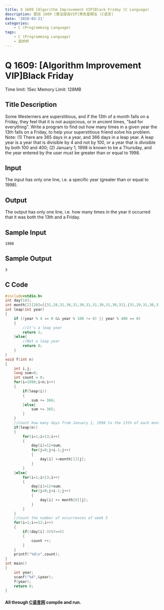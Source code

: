 ```yaml
---
title: Q 1609 [Algorithm Improvement VIP]Black Friday (C Language)
description: 题目 1609 [算法提高VIP]黑色星期五 (C语言)
date: '2020-03-21'
categories:
    - C (Programming Language)
tags:
    - C (Programming Language)
    - 蓝桥杯
---
```


# Q 1609: [Algorithm Improvement VIP]Black Friday
Time limit: 1Sec Memory Limit: 128MB
## Title Description
Some Westerners are superstitious, and if the 13th of a month falls on a Friday, they feel that it is not auspicious, or in ancient times, "bad for everything". Write a program to find out how many times in a given year the 13th falls on a Friday, to help your superstitious friend solve his problem.
Note: (1) There are 365 days in a year, and 366 days in a leap year. A leap year is a year that is divisible by 4 and not by 100, or a year that is divisible by both 100 and 400; (2) January 1, 1998 is known to be a Thursday, and the year entered by the user must be greater than or equal to 1998.
## Input
The input has only one line, i.e. a specific year (greater than or equal to 1998). 
## Output
The output has only one line, i.e. how many times in the year it occurred that it was both the 13th and a Friday. 
## Sample Input
```
1998
```
## Sample Output
```
3
```
## C Code
```c
#include<stdio.h>
int day[14];
int month[2][20]={{31,28,31,30,31,30,31,31,30,31,30,31},{31,29,31,30,31,30,31,31,30,31,30,31}};
int leap(int year)
{
    if ((year % 4 == 0 && year % 100 != 0) || year % 400 == 0)
    {
        //It's a leap year
        return 1;
    }else{
        //Not a leap year
        return 0;
    }
}
void f(int n)
{
    int i,j;
    long sum=0;
    int count = 0;
    for(i=1998;i<n;i++)
    {
        if(leap(i))
        {
            sum += 366;
        }else{
            sum += 365;
        }
    }
    //Count how many days from January 1, 1998 to the 13th of each month
    if(leap(n))
    {
        for(i=1;i<13;i++)
        {
            day[i]=12+sum;
            for(j=0;j<i-1;j++)
            {
                day[i] +=month[1][j];
            }
        }
    }else{
        for(i=1;i<13;i++)
        {
            day[i]=12+sum;
            for(j=0;j<i-1;j++)
            {
                day[i] += month[0][j];
            }
        }
    }
    //Count the number of occurrences of week 5
    for(i=1;i<=12;i++)
    {
        if((day[i]-3)%7==5)
        {
            count ++;
        }  
    }
    printf("%d\n",count);
}
int main()
{
    int year;
    scanf("%d",&year);
    f(year);
    return 0;
}
```
#### All through [C语言网](https://www.dotcpp.com/) compile and run.
